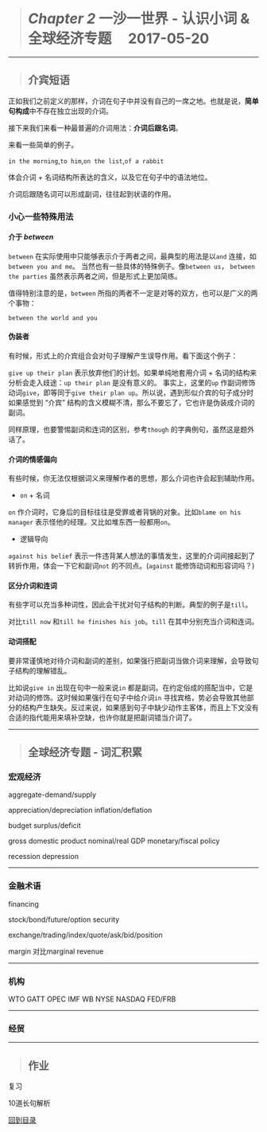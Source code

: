 ># *Chapter 2* 一沙一世界 - 认识小词 & 全球经济专题      2017-05-20

---

>## 介宾短语

正如我们之前定义的那样，介词在句子中并没有自己的一席之地。也就是说，**简单句构成**中不存在独立出现的介词。

接下来我们来看一种最普遍的介词用法：**介词后跟名词**。

来看一些简单的例子。

`in the morning`,`to him`,`on the list`,`of a rabbit`

体会介词 + 名词结构所表达的含义，以及它在句子中的语法地位。

介词后跟随名词可以形成副词，往往起到状语的作用。

### 小心一些特殊用法

#### 介于 *between*

`between` 在实际使用中只能够表示介于两者之间，最典型的用法是以`and` 连接，如`between you and me`。
当然也有一些具体的特殊例子。像`between us`， `between the parties` 虽然表示两者之间，但是形式上更加简练。

值得特别注意的是，`between` 所指的两者不一定是对等的双方，也可以是广义的两个事物：

`between the world and you`

#### 伪装者

有时候，形式上的介宾组合会对句子理解产生误导作用。看下面这个例子：

`give up their plan` 表示放弃他们的计划。如果单纯地套用介词 + 名词的结构来分析会走入歧途：`up their plan` 是没有意义的。
事实上，这里的`up` 作副词修饰动词`give`，即等同于`give their plan up`。所以说，遇到形似介宾的句子成分时如果感觉到 “介宾” 结构的含义模糊不清，那么不要忘了，它也许是伪装成介词的副词。

同样原理，也要警惕副词和连词的区别，参考`though` 的字典例句，虽然这是题外话了。

#### 介词的情感偏向

有些时候，你无法仅根据词义来理解作者的思想，那么介词也许会起到辅助作用。

* `on` + 名词

`on` 作介词时，它身后的目标往往是受罪或者背锅的对象。比如`blame on his manager` 表示怪他的经理。又比如堆东西一般都用`on`。

* 逻辑导向

`against his belief` 表示一件违背某人想法的事情发生，这里的介词间接起到了转折作用，体会一下它和副词`not` 的不同点。(`against` 能修饰动词和形容词吗？)

#### 区分介词和连词

有些字可以充当多种词性，因此会干扰对句子结构的判断。典型的例子是`till`。

对比`till now` 和`till he finishes his job`。`till` 在其中分别充当介词和连词。


#### 动词搭配

要非常谨慎地对待介词和副词的差别，如果强行把副词当做介词来理解，会导致句子结构的理解错乱。

比如说`give in` 出现在句中一般来说`in` 都是副词。在约定俗成的搭配当中，它是对动词的修饰。这时候如果强行在句子中给介词`in` 寻找宾格，势必会导致其他部分的结构产生缺失。反过来说，如果感到句子中缺少动作主客体，而且上下文没有合适的指代能用来填补空缺，也许你就是把副词错当介词了。

---

>## 全球经济专题 - 词汇积累

### 宏观经济

aggregate-demand/supply

appreciation/depreciation
inflation/deflation

budget surplus/deficit

gross domestic product
nominal/real GDP
monetary/fiscal policy

recession
depression

---

### 金融术语

financing

stock/bond/future/option
security

exchange/trading/index/quote/ask/bid/position

margin 对比marginal revenue

---

### 机构

WTO GATT OPEC
IMF WB
NYSE NASDAQ FED/FRB

---

### 经贸



---

>## 作业

复习

10道长句解析
 
 
[回到目录](https://github.com/Comac123/EN666/blob/master/README.md)
